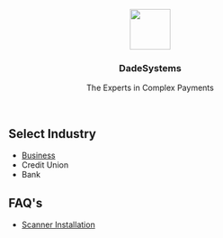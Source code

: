 <p align="center">
  <a href="https://v4-alpha.getbootstrap.com">
    <img src="https://www.dropbox.com/s/7xqdy7wwxy3zoil/DS_symbol_med_no_bkgd.png?dl=1" width=72 height=72>
  </a>

  <h3 align="center">DadeSystems</h3>

  <p align="center">
    The Experts in Complex Payments 
</p>

<br>

## Select Industry 

* [Business](https://dadesystems.github.io/HelpDocumentation/Business.html)
* Credit Union 
* Bank 

## FAQ's

* [Scanner Installation](https://dadesystems.github.io/HelpDocumentation/ScannerInstallation.html)

